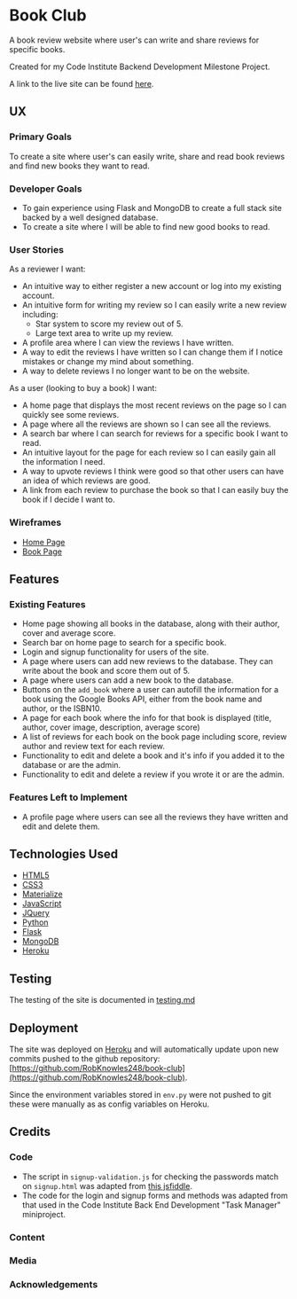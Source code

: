 # Book Club

A book review website where user's can write and share reviews for specific books.

Created for my Code Institute Backend Development Milestone Project.

A link to the live site can be found [here](https://book-club-rob.herokuapp.com/).
 
## UX
 
### Primary Goals

To create a site where user's can easily write, share and read book reviews and find new books they want to read.

### Developer Goals

- To gain experience using Flask and MongoDB to create a full stack site backed by a well designed database.
- To create a site where I will be able to find new good books to read.

### User Stories

As a reviewer I want:

- An intuitive way to either register a new account or log into my existing account.
- An intuitive form for writing my review so I can easily write a new review including:
    - Star system to score my review out of 5.
    - Large text area to write up my review.
- A profile area where I can view the reviews I have written.
- A way to edit the reviews I have written so I can change them if I notice mistakes or change my mind about something.
- A way to delete reviews I no longer want to be on the website.

As a user (looking to buy a book) I want:

- A home page that displays the most recent reviews on the page so I can quickly see some reviews.
- A page where all the reviews are shown so I can see all the reviews.
- A search bar where I can search for reviews for a specific book I want to read.
- An intuitive layout for the page for each review so I can easily gain all the information I need.
- A way to upvote reviews I think were good so that other users can have an idea of which reviews are good.
- A link from each review to purchase the book so that I can easily buy the book if I decide I want to.

### Wireframes

- [Home Page](static/wireframes/home-page.pdf)
- [Book Page](static/wireframes/book-page.pdf)

## Features
 
### Existing Features

- Home page showing all books in the database, along with their author, cover and average score.
- Search bar on home page to search for a specific book.
- Login and signup functionality for users of the site.
- A page where users can add new reviews to the database. They can write about the book and score them out of 5.
- A page where users can add a new book to the database.
- Buttons on the `add_book` where a user can autofill the information for a book using the Google Books API, either from the book name and author, or the ISBN10.
- A page for each book where the info for that book is displayed (title, author, cover image, description, average score)
- A list of reviews for each book on the book page including score, review author and review text for each review.
- Functionality to edit and delete a book and it's info if you added it to the database or are the admin.
- Functionality to edit and delete a review if you wrote it or are the admin.

### Features Left to Implement

- A profile page where users can see all the reviews they have written and edit and delete them.

## Technologies Used

- [HTML5](https://en.wikipedia.org/wiki/HTML#:~:text=Hypertext%20Markup%20Language%20(HTML)%20is,scripting%20languages%20such%20as%20JavaScript.)
- [CSS3](https://en.wikipedia.org/wiki/CSS)
- [Materialize](https://materializecss.com/)
- [JavaScript](https://en.wikipedia.org/wiki/JavaScript)
- [JQuery](https://jquery.com)
- [Python](https://en.wikipedia.org/wiki/Python_(programming_language))
- [Flask](https://en.wikipedia.org/wiki/Flask_(web_framework))
- [MongoDB](https://www.mongodb.com/1)
- [Heroku](https://en.wikipedia.org/wiki/Heroku)

## Testing

The testing of the site is documented in [testing.md](testing.md)

## Deployment

The site was deployed on [Heroku](https://heroku.com/) and will automatically update upon new commits pushed to the github repository: [https://github.com/RobKnowles248/book-club](https://github.com/RobKnowles248/book-club).

Since the environment variables stored in `env.py` were not pushed to git these were manually as as config variables on Heroku.

## Credits

### Code

- The script in `signup-validation.js` for checking the passwords match on `signup.html` was adapted from [this jsfiddle](http://jsfiddle.net/SirusDoma/ayf832td/).
- The code for the login and signup forms and methods was adapted from that used in the Code Institute Back End Development "Task Manager" miniproject.

### Content

### Media

### Acknowledgements